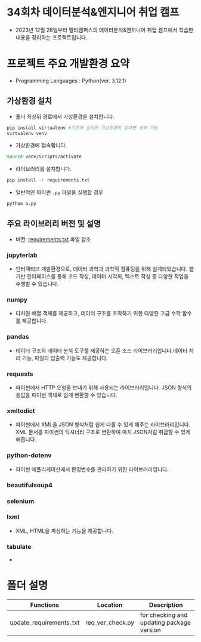 # 34회차 데이터분석&엔지니어 취업 캠프
- 2023년 12월 26일부터 멀티캠퍼스의 데이터분석&엔지니어 취업 캠프에서 학습한 내용을 정리하는 프로젝트입니다.

# 프로젝트 주요 개발환경 요약
  + Programming Languages : Python(ver. 3.12.1)

## 가상환경 설치
- 폴더 최상위 경로에서 가상환경을 설치합니다.

```bash
pip install virtualenv #기존에 설치한 가상환경이 있다면 생략 가능
virtualenv venv
```

- 가상환경에 접속합니다.
```bash
source venv/Scripts/activate
```

- 라이브러리를 설치합니다.
```bash
pip install -r requirements.txt
```

- 일반적인 파이썬 `.py` 파일을 실행할 경우
```bash
python a.py
```

## 주요 라이브러리 버전 및 설명
  + 버전: [requirements.txt](requirements.txt) 파일 참조
### jupyterlab
- 인터랙티브 개발환경으로, 데이터 과학과 과학적 컴퓨팅을 위해 설계되었습니다. 웹 기반 인터페이스를 통해 코드 작성, 데이터 시각화, 텍스트 작성 등 다양한 작업을 수행할 수 있습니다.

### numpy
- 다차원 배열 객체를 제공하고, 데이터 구조를 조작하기 위한 다양한 고급 수학 함수를 제공합니다.

### pandas
- 데이터 구조와 데이터 분석 도구를 제공하는 오픈 소스 라이브러리입니다.데이터 처리 기능, 파일의 입출력 기능도 제공합니다.

### requests
- 파이썬에서 HTTP 요청을 보내기 위해 사용되는 라이브러리입니다. JSON 형식의 응답을 파이썬 객체로 쉽게 변환할 수 있습니다.

### xmltodict
- 파이썬에서 XML을 JSON 형식처럼 쉽게 다룰 수 있게 해주는 라이브러리입니다. XML 문서를 파이썬의 딕셔너리 구조로 변환하여 마치 JSON처럼 취급할 수 있게 해줍니다.

### python-dotenv
- 파이썬 애플리케이션에서 환경변수를 관리하기 위한 라이브러리입니다.

### beautifulsoup4

### selenium

### lxml
- XML, HTML을 파싱하는 기능을 제공합니다.

### tabulate
- 

# 폴더 설명

| Functions | Location | Description |
|---|---|---|
| update_requirements_txt | req_ver_check.py  | for checking and updating package version |